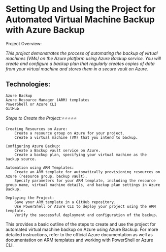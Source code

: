 #  Setting Up and Using the Project for Automated Virtual Machine Backup with Azure Backup
Project Overview:

*This project demonstrates the process of automating the backup of virtual machines (VMs) on the Azure platform using Azure Backup service. You will create and configure a backup plan that regularly creates copies of data from your virtual machine and stores them in a secure vault on Azure.*

## **Technologies:**

    Azure Backup
    Azure Resource Manager (ARM) templates
    PowerShell or Azure CLI
    GitHub

*Steps to Create the Project:*:star::star::star::star::star:

    Creating Resources on Azure:
        Create a resource group on Azure for your project.
        Create a virtual machine (VM) that you intend to backup.

    Configuring Azure Backup:
        Create a Backup vault service on Azure.
        Create a backup plan, specifying your virtual machine as the backup source.

    Automation using ARM Templates:
        Create an ARM template for automatically provisioning resources on Azure (resource group, backup vault).
        Specify parameters for your ARM template, including the resource group name, virtual machine details, and backup plan settings in Azure Backup.

    Deploying the Project:
        Save your ARM template in a GitHub repository.
        Use PowerShell or Azure CLI to deploy your project using the ARM template.
        Verify the successful deployment and configuration of the backup.

This provides a basic outline of the steps to create and use the project for automated virtual machine backup on Azure using Azure Backup. For more detailed instructions, refer to the official Azure documentation as well as documentation on ARM templates and working with PowerShell or Azure CLI.
